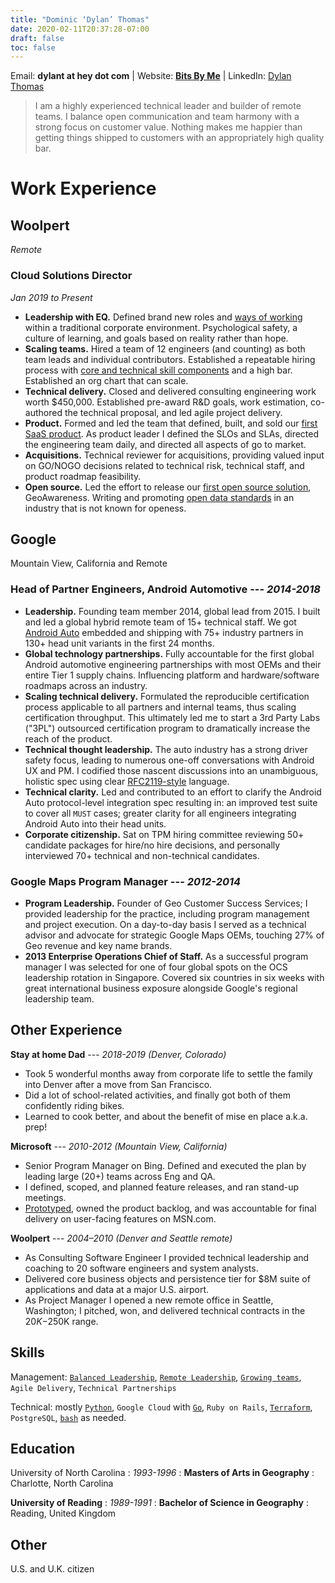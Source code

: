 ```yaml
---
title: "Dominic ‘Dylan’ Thomas"
date: 2020-02-11T20:37:28-07:00
draft: false
toc: false
---
```


Email: **dylant at hey dot com** | Website: **[Bits By Me](https://bitsby.me)** | LinkedIn: [Dylan Thomas](https://www.linkedin.com/in/dylan-thomas/)


> I am a highly experienced technical leader and builder of remote teams. I balance open communication and team harmony with a strong focus on customer value. Nothing makes me happier than getting things shipped to customers with an appropriately high quality bar.

# Work Experience

## Woolpert

_Remote_

### Cloud Solutions Director

_Jan 2019 to Present_

- **Leadership with EQ.** Defined brand new roles and [ways of working](https://bitsby.me/2021/06/operating-principles-a.k.a.-how-we-work/) within a traditional corporate environment. Psychological safety, a culture of learning, and goals based on reality rather than hope.
- **Scaling teams.** Hired a team of 12 engineers (and counting) as both team leads and individual contributors. Established a repeatable hiring process with [core and technical skill components](https://bitsby.me/2019/01/core-skills-technical-skills/) and a high bar. Established an org chart that can scale.
- **Technical delivery.** Closed and delivered consulting engineering work worth $450,000. Established pre-award R&D goals, work estimation, co-authored the technical proposal, and led agile project delivery.
- **Product.** Formed and led the team that defined, built, and sold our [first SaaS product](https://woolpert.com/stream-raster/). As product leader I defined the SLOs and SLAs, directed the engineering team daily, and directed all aspects of go to market.
- **Acquisitions.** Technical reviewer for acquisitions, providing valued input on GO/NOGO decisions related to technical risk, technical staff, and product roadmap feasibility.
- **Open source.** Led the effort to release our [first open source solution](https://woolpert.com/geoawareness/), GeoAwareness. Writing and promoting [open data standards](https://schemas.opencamadata.org/0.1/data.schema.json) in an industry that is not known for openess.


## Google

Mountain View, California and Remote

### Head of Partner Engineers, Android Automotive --- _2014-2018_

- **Leadership.** Founding team member 2014, global lead from 2015. I built and led a global hybrid remote team of 15+ technical staff. We got [Android Auto](https://www.android.com/auto/) embedded and shipping with 75+ industry partners in 130+ head unit variants in the first 24 months.
- **Global technology partnerships.** Fully accountable for the first global Android automotive engineering partnerships with most OEMs and their entire Tier 1 supply chains. Influencing platform and hardware/software roadmaps across an industry.
-  **Scaling technical delivery.** Formulated the reproducible certification process applicable to all partners and internal teams, thus scaling certification throughput. This ultimately led me to start a 3rd Party Labs ("3PL") outsourced certification program to dramatically increase the reach of the product.
-  **Technical thought leadership.** The auto industry has a strong driver safety focus, leading to numerous one-off conversations with Android UX and PM. I codified those nascent discussions into an unambiguous, holistic spec using clear [RFC2119-style](https://datatracker.ietf.org/doc/html/rfc2119) language.
-  **Technical clarity.** Led and contributed to an effort to clarify the Android Auto protocol-level integration spec resulting in: an improved test suite to cover all `MUST` cases; greater clarity for all engineers integrating Android Auto into their head units.
-  **Corporate citizenship.** Sat on TPM hiring committee reviewing 50+ candidate packages for hire/no hire decisions, and personally interviewed 70+ technical and non-technical candidates.

### Google Maps Program Manager --- _2012-2014_

- **Program Leadership.** Founder of Geo Customer Success Services; I provided leadership for the practice, including program management and project execution. On a day-to-day basis I served as a technical advisor and advocate for strategic Google Maps OEMs, touching 27% of Geo revenue and key name brands.
- **2013 Enterprise Operations Chief of Staff.** As a successful program manager I was selected for one of four global spots on the OCS leadership rotation in Singapore. Covered six countries in six weeks with great international business exposure alongside Google's regional leadership team.

## Other Experience

**Stay at home Dad** --- _2018-2019 (Denver, Colorado)_

- Took 5 wonderful months away from corporate life to settle the family into Denver after a move from San Francisco.
- Did a lot of school-related activities, and finally got both of them confidently riding bikes.
- Learned to cook better, and about the benefit of mise en place a.k.a. prep!

**Microsoft** --- _2010-2012 (Mountain View, California)_

- Senior Program Manager on Bing. Defined and executed the plan by leading large (20+) teams across Eng and QA.
- I defined, scoped, and planned feature releases, and ran stand-up meetings.
-   [Prototyped](https://github.com/dvhthomas/socks), owned the product backlog, and was accountable for final delivery on user-facing features on MSN.com.

**Woolpert** --- _2004–2010 (Denver and Seattle remote)_

- As Consulting Software Engineer I provided technical leadership and coaching to 20 software engineers and system analysts.
- Delivered core business objects and persistence tier for $8M suite of applications and data at a major U.S. airport.
- As Project Manager I opened a new remote office in Seattle, Washington; I pitched, won, and delivered technical contracts in the $20K-$250K range.

## Skills
Management: [`Balanced Leadership`](https://bitsby.me/2019/01/core-skills-technical-skills/),
[`Remote Leadership`](https://bitsby.me/2021/06/operating-principles-a.k.a.-how-we-work/),
[`Growing teams`](https://bitsby.me/2021/03/transforming-the-team-on-your-practical-cloud-journey/),
`Agile Delivery`,
`Technical Partnerships`

Technical: mostly [`Python`](https://bitsby.me/til/2021-06-02/),
`Google Cloud` with [`Go`](https://bitsby.me/2021/02/coding-exercise-in-go/),
`Ruby on Rails`,
[`Terraform`](https://bitsby.me/2021/06/terraforming-101/),
`PostgreSQL`,
[`bash`](https://bitsby.me/2020/02/gcp-billing-api-scripting/) as needed.

## Education

University of North Carolina
: _1993-1996_
: **Masters of Arts in Geography**
: Charlotte, North Carolina

**University of Reading**
: _1989-1991_
: **Bachelor of Science in Geography**
: Reading, United Kingdom


## Other

U.S. and U.K. citizen




